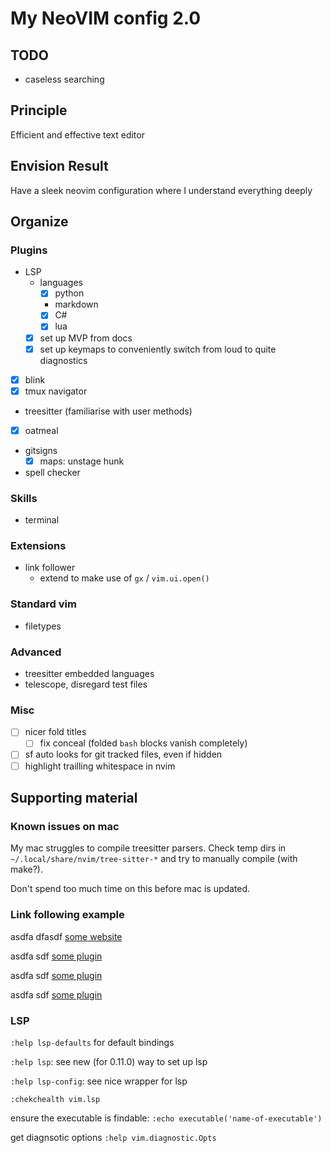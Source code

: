 # My NeoVIM config 2.0

## TODO

- caseless searching

## Principle

Efficient and effective text editor

## Envision Result

Have a sleek neovim configuration where I understand everything deeply

## Organize

### Plugins

- LSP
    - languages
        - [x] python
        - markdown
        - [x] C#
        - [x] lua
    - [x] set up MVP from docs
    - [x] set up keymaps to conveniently switch from loud to quite diagnostics
- [x] blink
- [x] tmux navigator
- treesitter (familiarise with user methods)
- [x] oatmeal
- gitsigns
    - [x] maps: unstage hunk
- spell checker

### Skills

- terminal

### Extensions

- link follower
    - extend to make use of `gx` / `vim.ui.open()`

### Standard vim

- filetypes

### Advanced

- treesitter embedded languages
- telescope, disregard test files

### Misc

- [ ] nicer fold titles
    - [ ] fix conceal (folded ```bash``` blocks vanish completely)
- [ ] <leader>sf auto looks for git tracked files, even if hidden
- [ ] highlight trailling whitespace in nvim

## Supporting material

### Known issues on mac

My mac struggles to compile treesitter parsers.
Check temp dirs in `~/.local/share/nvim/tree-sitter-*` and try to manually compile (with make?).

Don't spend too much time on this before mac is updated.

### Link following example

asdfa dfasdf [some website](google.com)

asdfa sdf [some plugin](./lua/config/plugins/init.lua#L100)

asdfa sdf [some plugin](lua/config/plugins/init.lua#L100)

asdfa sdf [some plugin](lua/config/plugins/init.lua)

### LSP

`:help lsp-defaults` for default bindings

`:help lsp`: see new (for 0.11.0) way to set up lsp

`:help lsp-config`: see nice wrapper for lsp

`:chekchealth vim.lsp`

ensure the executable is findable:
`:echo executable('name-of-executable')`

get diagnsotic options
`:help vim.diagnostic.Opts`
